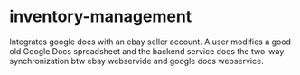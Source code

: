 inventory-management
====================

Integrates google docs with an ebay seller account. A user modifies a good old Google Docs spreadsheet and the backend service does the two-way synchronization btw ebay webservide and google docs webservice.